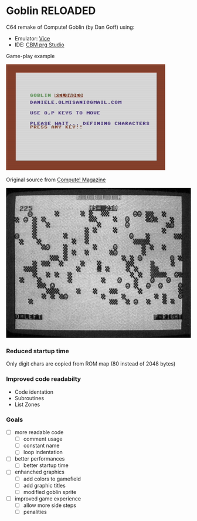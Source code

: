 Goblin RELOADED
===============

C64 remake of Compute! Goblin (by Dan Goff) using:

* Emulator: [Vice](http://vice-emu.sourceforge.net/)
* IDE: [CBM prg Studio](http://www.ajordison.co.uk/)


Game-play example

![reloaded gameply](assets/images/goblin.gif)


Original source from [Compute! Magazine](http://www.atarimagazines.com/compute/issue38/023_1_GOBLIN.php)

![original screenshot](assets/images/original-c64.jpg)


### Reduced startup time
Only digit chars are copied from ROM map (80 instead of 2048 bytes)

### Improved code readabilty
* Code identation
* Subroutines
* List Zones

### Goals
- [ ] more readable code
  - [ ] comment usage
  - [ ] constant name
  - [ ] loop indentation
- [ ] better performances
  - [ ] better startup time
- [ ] enhanched graphics
  - [ ] add colors to gamefield
  - [ ] add graphic titles
  - [ ] modified goblin sprite
- [ ] improved game experience
  - [ ] allow more side steps 
  - [ ] penalities
